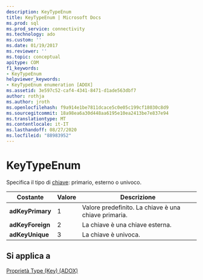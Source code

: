 ```yaml
---
description: KeyTypeEnum
title: KeyTypeEnum | Microsoft Docs
ms.prod: sql
ms.prod_service: connectivity
ms.technology: ado
ms.custom: ''
ms.date: 01/19/2017
ms.reviewer: ''
ms.topic: conceptual
apitype: COM
f1_keywords:
- KeyTypeEnum
helpviewer_keywords:
- KeyTypeEnum enumeration [ADOX]
ms.assetid: 3e597c52-caf4-4341-8471-d1ade563dbf7
author: rothja
ms.author: jroth
ms.openlocfilehash: f9a914e1be7811dcace5c0e05c199cf18030c8d9
ms.sourcegitcommit: 18a98ea6a30d448aa6195e10ea2413be7e837e94
ms.translationtype: MT
ms.contentlocale: it-IT
ms.lasthandoff: 08/27/2020
ms.locfileid: "88983952"
---
```

# <a name="keytypeenum"></a>KeyTypeEnum
Specifica il tipo di [chiave](./key-object-adox.md): primario, esterno o univoco.  
  
|Costante|Valore|Descrizione|  
|--------------|-----------|-----------------|  
|**adKeyPrimary**|1|Valore predefinito. La chiave è una chiave primaria.|  
|**adKeyForeign**|2|La chiave è una chiave esterna.|  
|**adKeyUnique**|3|La chiave è univoca.|  
  
## <a name="applies-to"></a>Si applica a  
 [Proprietà Type (Key) (ADOX)](./type-property-key-adox.md)